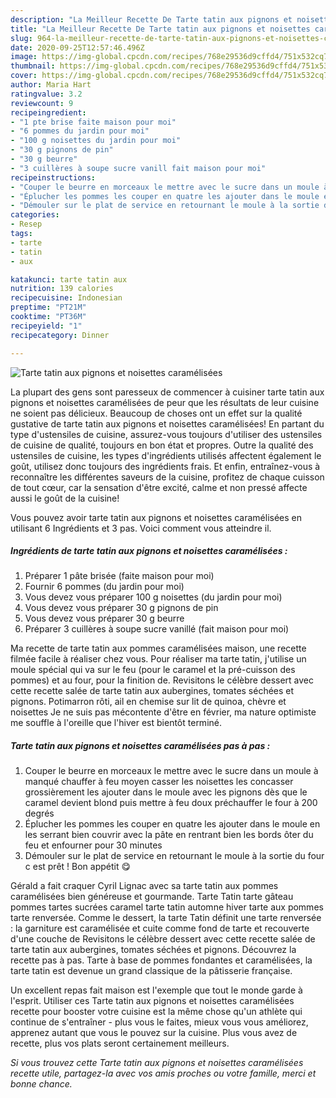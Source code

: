 ```yaml
---
description: "La Meilleur Recette De Tarte tatin aux pignons et noisettes caramélisées"
title: "La Meilleur Recette De Tarte tatin aux pignons et noisettes caramélisées"
slug: 964-la-meilleur-recette-de-tarte-tatin-aux-pignons-et-noisettes-caramelisees
date: 2020-09-25T12:57:46.496Z
image: https://img-global.cpcdn.com/recipes/768e29536d9cffd4/751x532cq70/tarte-tatin-aux-pignons-et-noisettes-caramelisees-photo-principale-de-la-recette.jpg
thumbnail: https://img-global.cpcdn.com/recipes/768e29536d9cffd4/751x532cq70/tarte-tatin-aux-pignons-et-noisettes-caramelisees-photo-principale-de-la-recette.jpg
cover: https://img-global.cpcdn.com/recipes/768e29536d9cffd4/751x532cq70/tarte-tatin-aux-pignons-et-noisettes-caramelisees-photo-principale-de-la-recette.jpg
author: Maria Hart
ratingvalue: 3.2
reviewcount: 9
recipeingredient:
- "1 pte brise faite maison pour moi"
- "6 pommes du jardin pour moi"
- "100 g noisettes du jardin pour moi"
- "30 g pignons de pin"
- "30 g beurre"
- "3 cuillères à soupe sucre vanill fait maison pour moi"
recipeinstructions:
- "Couper le beurre en morceaux le mettre avec le sucre dans un moule à manqué chauffer à feu moyen casser les noisettes les concasser grossièrement les ajouter dans le moule avec les pignons dès que le caramel devient blond puis mettre à feu doux préchauffer le four à 200 degrés"
- "Éplucher les pommes les couper en quatre les ajouter dans le moule en les serrant bien couvrir avec la pâte en rentrant bien les bords ôter du feu et enfourner pour 30 minutes"
- "Démouler sur le plat de service en retournant le moule à la sortie du four c est prêt ! Bon appétit 😋"
categories:
- Resep
tags:
- tarte
- tatin
- aux

katakunci: tarte tatin aux 
nutrition: 139 calories
recipecuisine: Indonesian
preptime: "PT21M"
cooktime: "PT36M"
recipeyield: "1"
recipecategory: Dinner

---
```



![Tarte tatin aux pignons et noisettes caramélisées](https://img-global.cpcdn.com/recipes/768e29536d9cffd4/751x532cq70/tarte-tatin-aux-pignons-et-noisettes-caramelisees-photo-principale-de-la-recette.jpg)

La plupart des gens sont paresseux de commencer à cuisiner tarte tatin aux pignons et noisettes caramélisées de peur que les résultats de leur cuisine ne soient pas délicieux. Beaucoup de choses ont un effet sur la qualité gustative de tarte tatin aux pignons et noisettes caramélisées! En partant du type d'ustensiles de cuisine, assurez-vous toujours d'utiliser des ustensiles de cuisine de qualité, toujours en bon état et propres. Outre la qualité des ustensiles de cuisine, les types d'ingrédients utilisés affectent également le goût, utilisez donc toujours des ingrédients frais. Et enfin, entraînez-vous à reconnaître les différentes saveurs de la cuisine, profitez de chaque cuisson de tout cœur, car la sensation d'être excité, calme et non pressé affecte aussi le goût de la cuisine!

<!--inarticleads1-->

Vous pouvez avoir tarte tatin aux pignons et noisettes caramélisées en utilisant 6 Ingrédients et 3 pas. Voici comment vous atteindre il.

##### Ingrédients de tarte tatin aux pignons et noisettes caramélisées :

1. Préparer 1 pâte brisée (faite maison pour moi)
1. Fournir 6 pommes (du jardin pour moi)
1. Vous devez vous préparer 100 g noisettes (du jardin pour moi)
1. Vous devez vous préparer 30 g pignons de pin
1. Vous devez vous préparer 30 g beurre
1. Préparer 3 cuillères à soupe sucre vanillé (fait maison pour moi)


Ma recette de tarte tatin aux pommes caramélisées maison, une recette filmée facile à réaliser chez vous. Pour réaliser ma tarte tatin, j&#39;utilise un moule spécial qui va sur le feu (pour le caramel et la pré-cuisson des pommes) et au four, pour la finition de. Revisitons le célèbre dessert avec cette recette salée de tarte tatin aux aubergines, tomates séchées et pignons. Potimarron rôti, ail en chemise sur lit de quinoa, chèvre et noisettes Je ne suis pas mécontente d&#39;être en février, ma nature optimiste me souffle à l&#39;oreille que l&#39;hiver est bientôt terminé. 

<!--inarticleads2-->

##### Tarte tatin aux pignons et noisettes caramélisées pas à pas :

1. Couper le beurre en morceaux le mettre avec le sucre dans un moule à manqué chauffer à feu moyen casser les noisettes les concasser grossièrement les ajouter dans le moule avec les pignons dès que le caramel devient blond puis mettre à feu doux préchauffer le four à 200 degrés
1. Éplucher les pommes les couper en quatre les ajouter dans le moule en les serrant bien couvrir avec la pâte en rentrant bien les bords ôter du feu et enfourner pour 30 minutes
1. Démouler sur le plat de service en retournant le moule à la sortie du four c est prêt ! Bon appétit 😋


Gérald a fait craquer Cyril Lignac avec sa tarte tatin aux pommes caramélisées bien généreuse et gourmande. Tarte Tatin tarte gâteau pommes tartes sucrées caramel tarte tatin automne hiver tarte aux pommes tarte renversée. Comme le dessert, la tarte Tatin définit une tarte renversée : la garniture est caramélisée et cuite comme fond de tarte et recouverte d&#39;une couche de Revisitons le célèbre dessert avec cette recette salée de tarte tatin aux aubergines, tomates séchées et pignons. Découvrez la recette pas à pas. Tarte à base de pommes fondantes et caramélisées, la tarte tatin est devenue un grand classique de la pâtisserie française. 

<!--inarticleads1-->

<p>
Un excellent repas fait maison est l'exemple que tout le monde garde à l'esprit. Utiliser ces Tarte tatin aux pignons et noisettes caramélisées recette pour booster votre cuisine est la même chose qu'un athlète qui continue de s'entraîner - plus vous le faites, mieux vous vous améliorez, apprenez autant que vous le pouvez sur la cuisine. Plus vous avez de recette, plus vos plats seront certainement meilleurs.
</p>

<p>
<i>Si vous trouvez cette Tarte tatin aux pignons et noisettes caramélisées recette utile, partagez-la avec vos amis proches ou votre famille, merci et bonne chance.</i>
</p>
